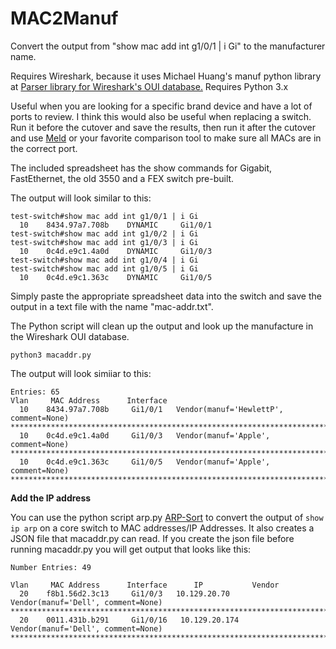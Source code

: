 # MAC2Manuf
Convert the output from "show mac add int g1/0/1 | i Gi" to the manufacturer name.

Requires Wireshark, because it uses Michael Huang's manuf python library at [Parser library for Wireshark's OUI database.](https://github.com/coolbho3k/manuf)
Requires Python 3.x

Useful when you are looking for a specific brand device and have a lot of ports to review. I think this would also be useful when replacing a switch. Run it before the cutover and save the results, then run it after the cutover and use [Meld](meldmerge.org) or your favorite comparison tool to make sure all MACs are in the correct port.

The included spreadsheet has the show commands for Gigabit, FastEthernet, the old 3550 and a FEX switch pre-built.

The output will look similar to this:
```
test-switch#show mac add int g1/0/1 | i Gi
  10    8434.97a7.708b    DYNAMIC     Gi1/0/1
test-switch#show mac add int g1/0/2 | i Gi
test-switch#show mac add int g1/0/3 | i Gi
  10    0c4d.e9c1.4a0d    DYNAMIC     Gi1/0/3
test-switch#show mac add int g1/0/4 | i Gi
test-switch#show mac add int g1/0/5 | i Gi
  10    0c4d.e9c1.363c    DYNAMIC     Gi1/0/5
```
Simply paste the appropriate spreadsheet data into the switch and save the output in a text file with the name "mac-addr.txt".

The Python script will clean up the output and look up the manufacture in the Wireshark OUI database.

`python3 macaddr.py`

The output will look simiiar to this:
```
Entries: 65 
Vlan     MAC Address      Interface
  10    8434.97a7.708b     Gi1/0/1   Vendor(manuf='HewlettP', comment=None)
****************************************************************************
  10    0c4d.e9c1.4a0d     Gi1/0/3   Vendor(manuf='Apple', comment=None)
****************************************************************************
  10    0c4d.e9c1.363c     Gi1/0/5   Vendor(manuf='Apple', comment=None)
****************************************************************************
```
**Add the IP address**

You can use the python script arp.py [ARP-Sort](https://github.com/rikosintie/ARP-Sort) to convert the output of `show ip arp` on a core switch to MAC addresses/IP Addresses. It also creates a JSON file that macaddr.py can read. If you create the json file before running macaddr.py you will get output that looks like this:
```
Number Entries: 49 

Vlan     MAC Address      Interface      IP           Vendor
  20    f8b1.56d2.3c13     Gi1/0/3   10.129.20.70    Vendor(manuf='Dell', comment=None)
****************************************************************************
  20    0011.431b.b291     Gi1/0/16   10.129.20.174    Vendor(manuf='Dell', comment=None)
****************************************************************************
```


